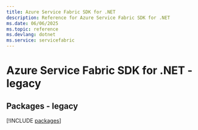 ```yaml
---
title: Azure Service Fabric SDK for .NET
description: Reference for Azure Service Fabric SDK for .NET
ms.date: 06/06/2025
ms.topic: reference
ms.devlang: dotnet
ms.service: servicefabric
---
```

# Azure Service Fabric SDK for .NET - legacy
## Packages - legacy
[!INCLUDE [packages](service-fabric-index.md)]